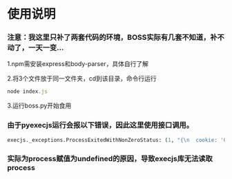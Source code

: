 # 使用说明

### 注意：我这里只补了两套代码的环境，BOSS实际有几套不知道，补不动了，一天一变...

1.npm需安装express和body-parser，具体自行了解

2.将3个文件放于同一文件夹，cd到该目录，命令行运行
```javascript
node index.js
```

3.运行boss.py开始食用


### 由于pyexecjs运行会报以下错误，因此这里使用接口调用。
```python
execjs._exceptions.ProcessExitedWithNonZeroStatus: (1, "{\n  cookie: '0df7%2B9kAOY%2BdFeUde5p9NCZKtB2NXE6tIvdOfT25tAHJMiCiwrE0IJoOog04oQNba8nW0DAyd%2BjPCVgIUn3%2FXaXxYW5iqK9j1Mr%2FLAxG3sSH%2BhiM4UpIzn5XpYncEehEHLf1'\n}\n",.....
```
### 实际为process赋值为undefined的原因，导致execjs库无法读取process
